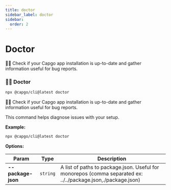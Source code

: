 ```yaml
---
title: doctor
sidebar_label: doctor
sidebar:
  order: 2
---
```


# Doctor

👨‍⚕️ Check if your Capgo app installation is up-to-date and gather information useful for bug reports.

### <a id="doctor"></a> 👨‍⚕️ **Doctor**

```bash
npx @capgo/cli@latest doctor
```

👨‍⚕️ Check if your Capgo app installation is up-to-date and gather information useful for bug reports.

This command helps diagnose issues with your setup.


**Example:**

```bash
npx @capgo/cli@latest doctor
```

**Options:**

| Param          | Type          | Description          |
| -------------- | ------------- | -------------------- |
| **--package-json** | <code>string</code> | A list of paths to package.json. Useful for monorepos (comma separated ex: ../../package.json,./package.json) |

